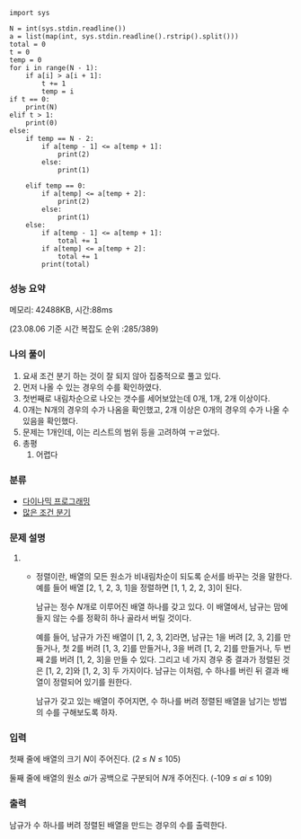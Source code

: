 ```
import sys

N = int(sys.stdin.readline())
a = list(map(int, sys.stdin.readline().rstrip().split()))
total = 0
t = 0
temp = 0
for i in range(N - 1):
    if a[i] > a[i + 1]:
        t += 1
        temp = i
if t == 0:
    print(N)
elif t > 1:
    print(0)
else:
    if temp == N - 2:
        if a[temp - 1] <= a[temp + 1]:
            print(2)
        else:
            print(1)

    elif temp == 0:
        if a[temp] <= a[temp + 2]:
            print(2)
        else:
            print(1)
    else:
        if a[temp - 1] <= a[temp + 1]:
            total += 1
        if a[temp] <= a[temp + 2]:
            total += 1
        print(total)
```

### 성능 요약

메모리:   42488KB, 시간:88ms 

(23.08.06 기준 시간 복잡도 순위 :285/389)



### 나의 풀이

1. 요새 조건 분기 하는 것이 잘 되지 않아 집중적으로 풀고 있다.
2. 먼저 나올 수 있는 경우의 수를 확인하였다.
3. 첫번째로 내림차순으로 나오는 갯수를 세어보았는데 0개, 1개, 2개 이상이다.
4. 0개는 N개의 경우의 수가 나옴을 확인했고, 2개 이상은 0개의 경우의 수가 나올 수 있음을 확인했다.
5. 문제는 1개인데, 이는 리스트의 범위 등을 고려하여 ㅜㄹ었다.
6. 총평
   1. 어렵다



### 분류

- [다이나믹 프로그래밍](https://www.acmicpc.net/problem/tag/25)
- [많은 조건 분기](https://www.acmicpc.net/problem/tag/137)

### 문제 설명

1. - 정렬이란, 배열의 모든 원소가 비내림차순이 되도록 순서를 바꾸는 것을 말한다. 예를 들어 배열 [2, 1, 2, 3, 1]을 정렬하면 [1, 1, 2, 2, 3]이 된다.

     남규는 정수 *N*개로 이루어진 배열 하나를 갖고 있다. 이 배열에서, 남규는 맘에 들지 않는 수를 정확히 하나 골라서 버릴 것이다.

     예를 들어, 남규가 가진 배열이 [1, 2, 3, 2]라면, 남규는 1을 버려 [2, 3, 2]를 만들거나, 첫 2를 버려 [1, 3, 2]를 만들거나, 3을 버려 [1, 2, 2]를 만들거나, 두 번째 2를 버려 [1, 2, 3]을 만들 수 있다. 그리고 네 가지 경우 중 결과가 정렬된 것은 [1, 2, 2]와 [1, 2, 3] 두 가지이다. 남규는 이처럼, 수 하나를 버린 뒤 결과 배열이 정렬되어 있기를 원한다.

     남규가 갖고 있는 배열이 주어지면, 수 하나를 버려 정렬된 배열을 남기는 방법의 수를 구해보도록 하자.


### 입력

첫째 줄에 배열의 크기 *N*이 주어진다. (2 ≤ *N* ≤ 105)

둘째 줄에 배열의 원소 *ai*가 공백으로 구분되어 *N*개 주어진다. (-109 ≤ *ai* ≤ 109)

### 출력

남규가 수 하나를 버려 정렬된 배열을 만드는 경우의 수를 출력한다.